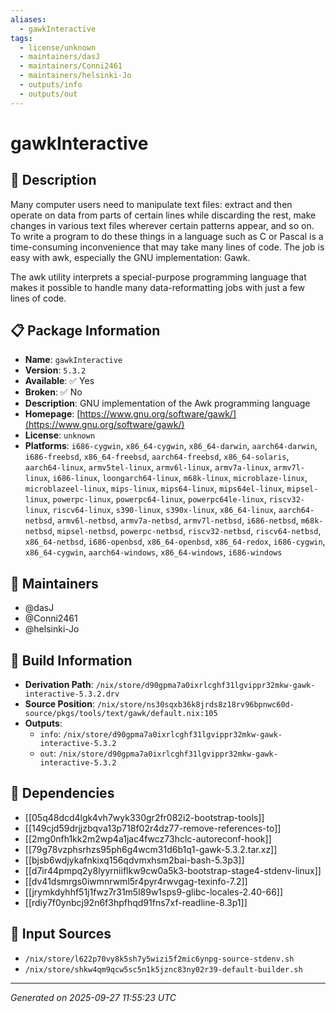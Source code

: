 ```yaml
---
aliases:
  - gawkInteractive
tags:
  - license/unknown
  - maintainers/dasJ
  - maintainers/Conni2461
  - maintainers/helsinki-Jo
  - outputs/info
  - outputs/out
---
```


# gawkInteractive

## 📝 Description

Many computer users need to manipulate text files: extract and then
operate on data from parts of certain lines while discarding the rest,
make changes in various text files wherever certain patterns appear,
and so on.  To write a program to do these things in a language such as
C or Pascal is a time-consuming inconvenience that may take many lines
of code.  The job is easy with awk, especially the GNU implementation:
Gawk.

The awk utility interprets a special-purpose programming language that
makes it possible to handle many data-reformatting jobs with just a few
lines of code.


## 📋 Package Information

- **Name**: `gawkInteractive`
- **Version**: `5.3.2`
- **Available**: ✅ Yes
- **Broken**: ✅ No
- **Description**: GNU implementation of the Awk programming language
- **Homepage**: [https://www.gnu.org/software/gawk/](https://www.gnu.org/software/gawk/)
- **License**: `unknown`
- **Platforms**: `i686-cygwin`, `x86_64-cygwin`, `x86_64-darwin`, `aarch64-darwin`, `i686-freebsd`, `x86_64-freebsd`, `aarch64-freebsd`, `x86_64-solaris`, `aarch64-linux`, `armv5tel-linux`, `armv6l-linux`, `armv7a-linux`, `armv7l-linux`, `i686-linux`, `loongarch64-linux`, `m68k-linux`, `microblaze-linux`, `microblazeel-linux`, `mips-linux`, `mips64-linux`, `mips64el-linux`, `mipsel-linux`, `powerpc-linux`, `powerpc64-linux`, `powerpc64le-linux`, `riscv32-linux`, `riscv64-linux`, `s390-linux`, `s390x-linux`, `x86_64-linux`, `aarch64-netbsd`, `armv6l-netbsd`, `armv7a-netbsd`, `armv7l-netbsd`, `i686-netbsd`, `m68k-netbsd`, `mipsel-netbsd`, `powerpc-netbsd`, `riscv32-netbsd`, `riscv64-netbsd`, `x86_64-netbsd`, `i686-openbsd`, `x86_64-openbsd`, `x86_64-redox`, `i686-cygwin`, `x86_64-cygwin`, `aarch64-windows`, `x86_64-windows`, `i686-windows`
## 👥 Maintainers

- @dasJ
- @Conni2461
- @helsinki-Jo


## 🔧 Build Information

- **Derivation Path**: `/nix/store/d90gpma7a0ixrlcghf31lgvippr32mkw-gawk-interactive-5.3.2.drv`
- **Source Position**: `/nix/store/ns30sqxb36k8jrds8z18rv96bpnwc60d-source/pkgs/tools/text/gawk/default.nix:105`
- **Outputs**:
  - `info`:  `/nix/store/d90gpma7a0ixrlcghf31lgvippr32mkw-gawk-interactive-5.3.2`
  - `out`:  `/nix/store/d90gpma7a0ixrlcghf31lgvippr32mkw-gawk-interactive-5.3.2`

## 🔗 Dependencies

- [[05q48dcd4lgk4vh7wyk330gr2fr082i2-bootstrap-tools]]
- [[149cjd59drjjzbqva13p718f02r4dz77-remove-references-to]]
- [[2mg0nfh1kk2m2wp4a1jac4fwcz73hclc-autoreconf-hook]]
- [[79g78vzphsrhzs95ph6g4wcm31d6b1q1-gawk-5.3.2.tar.xz]]
- [[bjsb6wdjykafnkixq156qdvmxhsm2bai-bash-5.3p3]]
- [[d7ir44pmpq2y8lyyrniiflkw9cw0a5k3-bootstrap-stage4-stdenv-linux]]
- [[dv41dsmrgs0iwmnrwml5r4pyr4rwvgag-texinfo-7.2]]
- [[jrymkdyhhf51j1fwz7r31m5l89w1sps9-glibc-locales-2.40-66]]
- [[rdiy7f0ynbcj92n6f3hpfhqd91fns7xf-readline-8.3p1]]

## 📁 Input Sources

- `/nix/store/l622p70vy8k5sh7y5wizi5f2mic6ynpg-source-stdenv.sh`
- `/nix/store/shkw4qm9qcw5sc5n1k5jznc83ny02r39-default-builder.sh`

---
*Generated on 2025-09-27 11:55:23 UTC*
